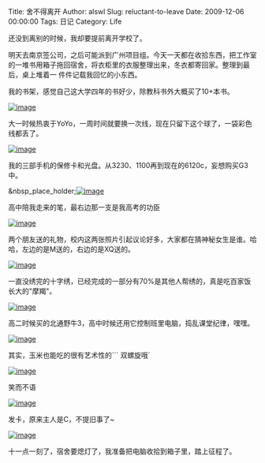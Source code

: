 Title: 舍不得离开
Author: alswl
Slug: reluctant-to-leave
Date: 2009-12-06 00:00:00
Tags: 日记
Category: Life

还没到离别的时候，我却要提前离开学校了。

明天去南京签公司，之后可能派到广州项目组。今天一天都在收拾东西，把工作室的一堆书用箱子拖回宿舍，将衣柜里的衣服整理出来，冬衣都寄回家。整理到最后，桌上堆着一
件件记载我回忆的小东西。

我的书架，感觉自己这大学四年的书好少，除教科书外大概买了10+本书。

[![image](https://ohsolnxaa.qnssl.comm/2009/12/books.jpg) ](https://ohsolnxaa.qnssl.com/2009/12/books.jpg)

大一时候热衷于YoYo，一周时间就要换一次线，现在只留下这个球了，一袋彩色线都丢了。

[![image](https://ohsolnxaa.qnssl.comm/2009/12/yoyo.jpg)](https://ohsolnxaa.qnssl.com/2009/12/yoyo.jpg)

我的三部手机的保修卡和光盘。从3230、1100再到现在的6120c，妄想购买G3中。

&nbsp_place_holder;[![image](https://ohsolnxaa.qnssl.com/2009/12/phone.jpg)](https://ohsolnxaa.qnssl.com/2009/12/phone.jpg)

高中陪我走来的笔，最右边那一支是我高考的功臣

[![image](https://ohsolnxaa.qnssl.comm/2009/12/pen.jpg)](https://ohsolnxaa.qnssl.com/2009/12/pen.jpg)

两个朋友送的礼物，校内这两张照片引起议论好多，大家都在猜神秘女生是谁。哈哈，左边的是M送的，右边的是XQ送的。

[![image](https://ohsolnxaa.qnssl.comm/2009/12/scarf.jpg)](https://ohsolnxaa.qnssl.com/2009/12/scarf.jpg)

一直没绣完的十字绣，已经完成的一部分有70%是其他人帮绣的，真是吃百家饭长大的"摩羯"。

[![image](https://ohsolnxaa.qnssl.comm/2009/12/cross_stitch.jpg)](https://ohsolnxaa.qnssl.com/2009/12/cross_stitch.jpg)

高二时候买的北通野牛3，高中时候还用它控制班里电脑，捣乱课堂纪律，嘿嘿。

[![image](https://ohsolnxaa.qnssl.comm/2009/12/joy_stick.jpg)](https://ohsolnxaa.qnssl.com/2009/12/joy_stick.jpg)

其实，玉米也能吃的很有艺术性的``` 双螺旋哦`

[![image](https://ohsolnxaa.qnssl.comm/2009/12/corn.jpg)](https://ohsolnxaa.qnssl.com/2009/12/corn.jpg)

笑而不语

[![image](https://ohsolnxaa.qnssl.comm/2009/12/cheat.jpg)](https://ohsolnxaa.qnssl.com/2009/12/cheat.jpg)

发卡，原来主人是C，不提旧事了~

[![image](https://ohsolnxaa.qnssl.comm/2009/12/hairpin.jpg)](https://ohsolnxaa.qnssl.com/2009/12/hairpin.jpg)

十一点一刻了，宿舍要熄灯了，我准备把电脑收拾到箱子里，踏上征程了。

